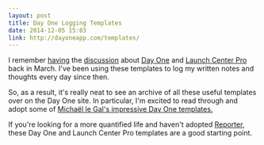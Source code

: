 ```yaml
---
layout: post
title: Day One Logging Templates
date: 2014-12-05 15:03
link: http://dayoneapp.com/templates/
---
```


I remember [having](http://jwie.be/writing/launch-center-pro-daily-journaling/) the [discussion](http://shawnblanc.net/2014/03/reporter-day-one-and-launch-center-pro/) about [Day One](https://itunes.apple.com/ca/app/day-one-journal-notes-diary/id421706526?mt=8&uo=4&at=1l3v5At) and [Launch Center Pro](https://itunes.apple.com/ca/app/launch-center-pro/id532016360?mt=8&uo=4&at=1l3v5At) back in March. I've been using these templates to log my written notes and thoughts every day since then. 

So, as a result, it's really neat to see an archive of all these useful templates over on the Day One site. In particular, I'm excited to read through and adopt some of [Michaël le Gal's impressive Day One templates.](http://www.mickaellegal.com/blog/2014/3/31/day-one-launch-center-pro) 

If you're looking for a more quantified life and haven't adopted [Reporter](https://itunes.apple.com/ca/app/reporter-app/id779697486?mt=8&uo=4&at=1l3v5At), these Day One and Launch Center Pro templates are a good starting point. 